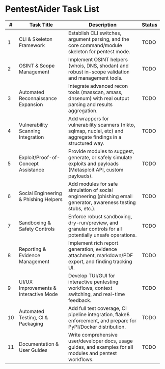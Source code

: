 # PentestAider Task List

| # | Task Title                                   | Description                                                                                                      | Status |
|---|----------------------------------------------|------------------------------------------------------------------------------------------------------------------|--------|
| 1 | CLI & Skeleton Framework                     | Establish CLI switches, argument parsing, and the core command/module skeleton for pentest mode.                 | TODO   |
| 2 | OSINT & Scope Management                     | Implement OSINT helpers (whois, DNS, shodan) and robust in-scope validation and management tools.                | TODO   |
| 3 | Automated Reconnaissance Expansion           | Integrate advanced recon tools (masscan, amass, dnsenum) with real output parsing and results aggregation.        | TODO   |
| 4 | Vulnerability Scanning Integration           | Add wrappers for vulnerability scanners (nikto, sqlmap, nuclei, etc) and aggregate findings in a structured way. | TODO   |
| 5 | Exploit/Proof-of-Concept Assistance          | Provide modules to suggest, generate, or safely simulate exploits and payloads (Metasploit API, custom payloads).| TODO   |
| 6 | Social Engineering & Phishing Helpers        | Add modules for safe simulation of social engineering (phishing email generator, awareness testing stubs, etc.).  | TODO   |
| 7 | Sandboxing & Safety Controls                 | Enforce robust sandboxing, dry-run/preview, and granular controls for all potentially unsafe operations.          | TODO   |
| 8 | Reporting & Evidence Management              | Implement rich report generation, evidence attachment, markdown/PDF export, and finding tracking UI.              | TODO   |
| 9 | UI/UX Improvements & Interactive Mode        | Develop TUI/GUI for interactive pentesting workflows, context switching, and real-time feedback.                  | TODO   |
|10 | Automated Testing, CI & Packaging            | Add full test coverage, CI pipeline integration, flake8 enforcement, and prepare for PyPI/Docker distribution.    | TODO   |
|11 | Documentation & User Guides                  | Write comprehensive user/developer docs, usage guides, and examples for all modules and pentest workflows.        | TODO   |